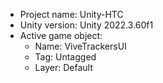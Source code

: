 <!-- UNITY CODE ASSIST INSTRUCTIONS START -->
- Project name: Unity-HTC
- Unity version: Unity 2022.3.60f1
- Active game object:
  - Name: ViveTrackersUI
  - Tag: Untagged
  - Layer: Default
<!-- UNITY CODE ASSIST INSTRUCTIONS END -->